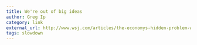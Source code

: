 ```yaml
---
title: We're out of big ideas
author: Greg Ip
category: link
external_url: http://www.wsj.com/articles/the-economys-hidden-problem-were-out-of-big-ideas-1481042066
tags: slowdown
---
```

